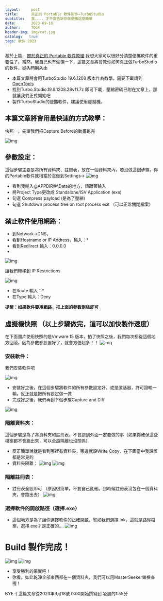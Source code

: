 ```yaml
---
layout:     post
title:      真正的 Portable 軟件製作—TurboStudio
subtitle:   我.... 才不會告訴你做便攜這麼簡單
date:       2023-09-18
author:     TQGX
header-img: img/cat.jpg
catalog:   true
tags: 軟件 2023
---
```


基於上篇... [關於真正的 Portable 軟件原理](https://tqgx.github.io/2023/09/17/%E9%97%9C%E6%96%BC%E7%9C%9F%E6%AD%A3%E7%9A%84-Portable-%E8%BB%9F%E4%BB%B6%E5%8E%9F%E7%90%86/)
我想大家可以很好分清楚便攜軟件的重要性了。當然，我自己也有偷懶一下，這篇文章將會教你如何真正做TurboStudio的軟件，~~從入門到入土~~

- 本篇文章將會用TurboStudio 19.6.1208 版本作為教學，需要下載請到[OpenTools](https://github.com/tqgx/OpenTools/releases/tag/Database-All-Tools)
- 找到Turbo.Studio.19.6.1208.28v11.7z 即可下載，壓縮密碼已附在文章上。那就讓我們正式開始吧
- 製作TurboStudio的便攜軟件，建議使用虛擬機。

## 本篇文章將會用最快速的方式教學：

快照一，先讓我們把Capture Before的動畫跑完

![img](https://github.com/tqgx/tqgx.github.io/blob/master/img/TQGX/T1.png?raw=true)

## 參數設定：

這個步驟主要是將所有資料夾、註冊表，放在一個資料夾內，若沒做這個步驟，你的Portable軟件就相當於沒做到Settings→ 
![img](https://github.com/tqgx/tqgx.github.io/blob/master/img/TQGX/T4.png?raw=true)

- 看到我輸入@APPDIR@\Data的地方，請跟著輸入
- 將Project Type更改成 Standalone/ISV Application (exe)
- 句選 Compress payload (是為了壓縮）
- 句選 Shutdown process tree on root process exit （可以正常關閉檔案）


## 禁止軟件使用網路：
- 到Network→DNS，
- 看到Hostname or IP Address，輸入：*
- 看到Redlirect 輸入：0.0.0.0
- 
![img](https://github.com/tqgx/tqgx.github.io/blob/master/img/TQGX/T5.png?raw=true)


讓我們轉移到 IP Restrictions

![img](https://github.com/tqgx/tqgx.github.io/blob/master/img/TQGX/T6.png?raw=true)

- 在Route 輸入：*
- 在Type 輸入：Deny 

__提醒：如果軟件要用網路，把上面的參數刪除即可__

## 虛擬機快照 （以上步驟做完，這可以加快製作速度）
在下面圖片使用快照的是Vmware 15 版本，拍了快照之後，我們每次都從這個地方回滾，因為參數都設置好了，就會方便超多！！
![img](https://github.com/tqgx/tqgx.github.io/blob/master/img/TQGX/T7.png?raw=true)


### 安裝軟件： 
我們安裝軟件吧

![img](https://github.com/tqgx/tqgx.github.io/blob/master/img/TQGX/T2.png?raw=true)

- 安裝好之後，在這個步驟將軟件的所有參數設定好，或是激活器，許可證輸一輸，反正就是把所有設定做一做
- 完成好之後，我們再到下個步驟Capture and Diff

![img](https://github.com/tqgx/tqgx.github.io/blob/master/img/TQGX/T3.png?raw=true)

### 隔離資料夾：
這個步驟是為了將資料夾和註冊表，不會跑到外面一定要做的事（如果你確保這些檔案都不會跑出來，可以全設隔離也沒關係）
- 反正簡單說就是看到哪裡有資料夾，哪邊就設Write Copy、在下圖當中我設置都是常見的
- 資料夾隔離：
![img](https://github.com/tqgx/tqgx.github.io/blob/master/img/TQGX/T8.png?raw=true)
![img](https://github.com/tqgx/tqgx.github.io/blob/master/img/TQGX/T9.png?raw=true)

### 隔離註冊表：
- 註冊表全設即可 （原因很簡單，不要自己亂刪。到時候註冊表沒包在一個資料夾，會跑出去）
![img](https://github.com/tqgx/tqgx.github.io/blob/master/img/TQGX/T10.png?raw=true)

### 選擇軟件的開啟路徑（選擇.exe）
- 這個地方是為了讓你選擇軟件的正確開啟，譬如我們選擇.lnk，這就是路徑檔案，選擇.exe才是正確的....
![img](https://github.com/tqgx/tqgx.github.io/blob/master/img/TQGX/T10.png?raw=true)


# Build 製作完成！
![img](https://github.com/tqgx/tqgx.github.io/blob/master/img/TQGX/T12.png?raw=true)
![img](https://github.com/tqgx/tqgx.github.io/blob/master/img/TQGX/T13.png?raw=true)

- 享受勝利的果實吧！
- 你看，如此乾淨全部東西都在一個資料夾，我們可以用MasterSeeker做檢查喔！



BYE :) 這篇文章從2023年9月18號 0:00開始撰寫到 凌晨的1:55分
